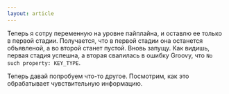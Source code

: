```yaml
---
layout: article
---
```

Теперь я сотру переменную на уровне пайплайна, и оставлю ее только в первой стадии. Получается, что в первой стадии она останется объявленой, а во второй станет пустой. Вновь запущу. Как видишь, первая стадия успешна, а вторая свалилась в ошибку Groovy, что `No such property: KEY_TYPE`.

Теперь давай попробуем что-то другое. Посмотрим, как это обрабатывает чувствительную информацию.
